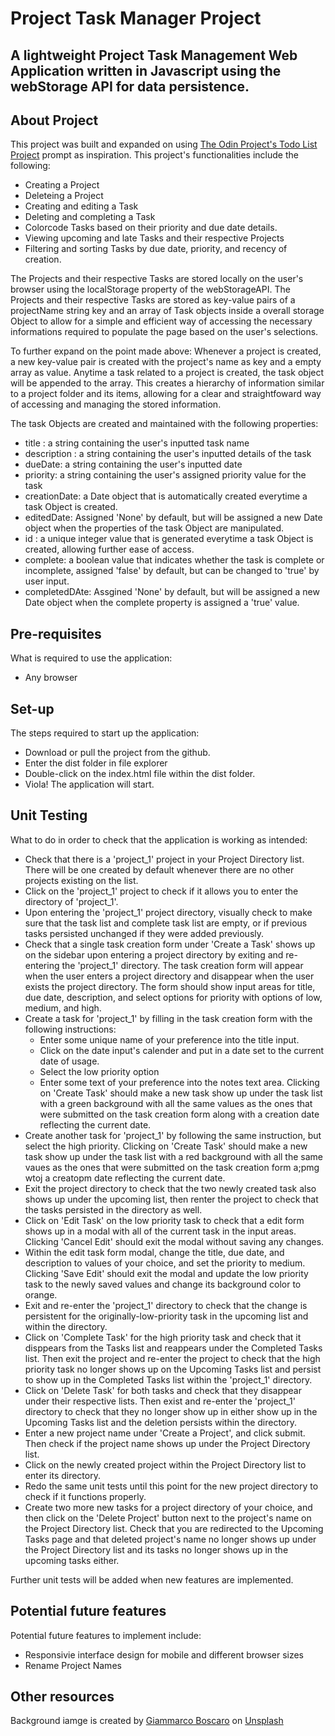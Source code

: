 # Project Task Manager Project

## A lightweight Project Task Management Web Application written in Javascript using the webStorage API for data persistence.

## About Project

This project was built and expanded on using <a href="https://www.theodinproject.com/lessons/node-path-javascript-todo-list">The Odin Project's Todo List Project</a> prompt as inspiration. This project's functionalities include the following:

* Creating a Project
* Deleteing a Project
* Creating and editing a Task
* Deleting and completing a Task
* Colorcode Tasks based on their priority and due date details.
* Viewing upcoming and late Tasks and their respective Projects
* Filtering and sorting Tasks by due date, priority, and recency of creation.


The Projects and their respective Tasks are stored locally on the user's browser using the localStorage property of the webStorageAPI. The Projects and their respective Tasks are stored as key-value pairs of a projectName string key and an array of Task objects inside a overall storage Object to allow for a simple and efficient way of accessing the necessary informations required to populate the page based on the user's selections.

To further expand on the point made above: Whenever a project is created, a new key-value pair is created with the project's name as key and a empty array as value. Anytime a task related to a project is created, the task object will be appended to the array. This creates a hierarchy of information similar to a project folder and its items, allowing for a clear and straightfoward way of accessing and managing the stored information.

The task Objects are created and maintained with the following properties:
* title : a string containing the user's inputted task name
* description : a string containing the user's inputted details of the task 
* dueDate: a string containing the user's inputted date
* priority: a string containing the user's assigned priority value for the task
* creationDate: a Date object that is automatically created everytime a task Object is created.
* editedDate: Assigned 'None' by default, but will be assigned a new Date object when the properties of the task Object are manipulated.
* id : a unique integer value that is generated everytime a task Object is created, allowing further ease of access.
* complete: a boolean value that indicates whether the task is complete or incomplete, assigned 'false' by default, but can be changed to 'true' by user input. 
* completedDAte: Assgined 'None' by default, but will be assigned a new Date object when the complete property is assigned a 'true' value. 

## Pre-requisites

What is required to use the application:
* Any browser

## Set-up

The steps required to start up the application:
* Download or pull the project from the github.
* Enter the dist folder in file explorer
* Double-click on the index.html file within the dist folder.
* Viola! The application will start.

## Unit Testing

What to do in order to check that the application is working as intended:
* Check that there is a 'project_1' project in your Project Directory list. There will be one created by default whenever there are no other projects existing on the list.
* Click on the 'project_1' project to check if it allows you to enter the directory of 'project_1'. 
* Upon entering the 'project_1' project directory, visually check to make sure that the task list and complete task list are empty, or if previous tasks persisted unchanged if they were added previously.
* Check that a single task creation form under 'Create a Task' shows up on the sidebar upon entering a project directory by exiting and re-entering the 'project_1' directory. The task creation form will appear when the user enters a project directory and disappear when the user exists the project directory. The form should show input areas for title, due date, description, and select options for priority with options of low, medium, and high.
* Create a task for 'project_1' by filling in the task creation form with the following instructions:
    * Enter some unique name of your preference into the title input.
    * Click on the date input's calender and put in a date set to the current date of usage.
    * Select the low priority option
    * Enter some text of your preference into the notes text area.
Clicking on 'Create Task' should make a new task show up under the task list with a green background with all the same values as the ones that were submitted on the task creation form along with a creation date reflecting the current date. 
* Create another task for 'project_1' by following the same instruction, but select the high priority. Clicking on 'Create Task' should make a new task show up under the task list with a red background with all the same vaues as the ones that were submitted on the task creation form a;pmg wtoj a creatopm date reflecting the current date. 
* Exit the project directory to check that the two newly created task also shows up under the upcoming list, then renter the project to check that the tasks persisted in the directory as well.
* Click on 'Edit Task' on the low priority task to check that a edit form shows up in a modal with all of the current task in the input areas. Clicking 'Cancel Edit' should exit the modal without saving any changes.
* Within the edit task form modal, change the title, due date, and description to values of your choice, and set the priority to medium. Clicking 'Save Edit' should exit the modal and update the low priority task to the newly saved values and change its background color to orange. 
* Exit and re-enter the 'project_1' directory to check that the change is persistent for the originally-low-priority task in the upcoming list and within the directory. 
* Click on 'Complete Task' for the high priority task and check that it disppears from the Tasks list and reappears under the Completed Tasks list. Then exit the project and re-enter the project to check that the high priority task no longer shows up on the Upcoming Tasks list and persist to show up in the Completed Tasks list within the 'project_1' directory.
* Click on 'Delete Task' for both tasks and check that they disappear under their respective lists. Then exist and re-enter the 'project_1' directory to check that they no longer show up in either show up in the Upcoming Tasks list and the deletion persists within the directory.
* Enter a new project name under 'Create a Project', and click submit. Then check if the project name shows up under the Project Directory list.
* Click on the newly created project within the Project Directory list to enter its directory. 
* Redo the same unit tests until this point for the new project directory to check if it functions properly.
* Create two more new tasks for a project directory of your choice, and then click on the 'Delete Project' button next to the project's name on the Project Directory list. Check that you are redirected to the Upcoming Tasks page and that deleted project's name no longer shows up under the Project Directory list and its tasks no longer shows up in the upcoming tasks either. 

Further unit tests will be added when new features are implemented. 

## Potential future features

Potential future features to implement include:
* Responsivie interface design for mobile and different browser sizes
* Rename Project Names


## Other resources
Background iamge is created by <a href="https://unsplash.com/@giamboscaro">Giammarco Boscaro</a> on <a href="https://unsplash.com/">Unsplash</a>
